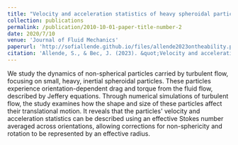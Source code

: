 ```yaml
---
title: "Velocity and acceleration statistics of heavy spheroidal particles in turbulence"
collection: publications
permalink: /publication/2010-10-01-paper-title-number-2
date: 2020/7/10
venue: 'Journal of Fluid Mechanics'
paperurl: 'http://sofiallende.github.io/files/allende2023ontheability.pdf'
citation: 'Allende, S., & Bec, J. (2023). &quot;Velocity and acceleration statistics of heavy spheroidal particles in turbulence.&quot; <i>OJournal of Fluid Mechanics</i>, 967, R4.'
---
```



We study the dynamics of non-spherical particles carried by turbulent flow, focusing on small, heavy, inertial spheroidal particles. These particles experience orientation-dependent drag and torque from the fluid flow, described by Jeffery equations. Through numerical simulations of turbulent flow, the study examines how the shape and size of these particles affect their translational motion. It reveals that the particles' velocity and acceleration statistics can be described using an effective Stokes number averaged across orientations, allowing corrections for non-sphericity and rotation to be represented by an effective radius.
